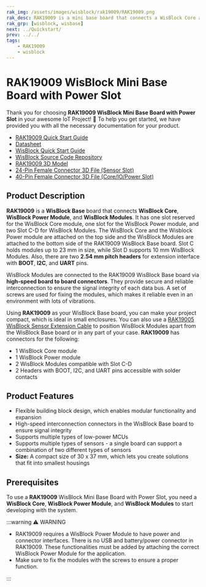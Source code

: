 ```yaml
---
rak_img: /assets/images/wisblock/rak19009/RAK19009.png
rak_desc: RAK19009 is a mini base board that connects a WisBlock Core and two WisBlock modules together. It also provides the power supply for the attached WisBlock modules.
rak_grp: [wisblock, wisbase]
next: ../Quickstart/
prev: ../../
tags:
    - RAK19009
    - wisblock
---
```


# RAK19009 WisBlock Mini Base Board with Power Slot

Thank you for choosing **RAK19009 WisBlock Mini Base Board with Power Slot** in your awesome IoT Project! 🎉 To help you get started, we have provided you with all the necessary documentation for your product.

* [RAK19009 Quick Start Guide](../Quickstart/)
* [Datasheet](../Datasheet/)
* <a href="../../Quickstart/" target="_blank">WisBlock Quick Start Guide</a>
* [WisBlock Source Code Repository](https://github.com/RAKWireless/WisBlock/)
* [RAK19009 3D Model](https://downloads.rakwireless.com/3D_File/WisBlock/3D_RAK19009.stp)
* [24-Pin Female Connector 3D File (Sensor Slot)](https://downloads.rakwireless.com/3D_File/Accessory/WisConnector/F24S1003K6M.stp)
* [40-Pin Female Connector 3D File (Core/IO/Power Slot)](https://downloads.rakwireless.com/3D_File/Accessory/WisConnector/F40S1003K6M.stp)

## Product Description

**RAK19009** is a **WisBlock Base** board that connects **WisBlock Core**, **WisBlock Power Module**, and **WisBlock Modules**. It has one slot reserved for the WisBlock Core module, one slot for the WisBlock Power module, and two Slot C-D for WisBlock Modules. The WisBlock Core and the Wisblock Power module are attached on the top side and the WisBlock Modules are attached to the bottom side of the RAK19009 WisBlock Base board. Slot C holds modules up to 23&nbsp;mm in size, while Slot D supports 10&nbsp;mm WisBlock Modules. Also, there are two **2.54&nbsp;mm pitch headers** for extension interface with **BOOT**, **I2C**, and **UART** pins.

WisBlock Modules are connected to the RAK19009 WisBlock Base board via **high-speed board to board connectors**. They provide secure and reliable interconnection to ensure the signal integrity of each data bus. A set of screws are used for fixing the modules, which makes it reliable even in an environment with lots of vibrations.

Using **RAK19009** as your WisBlock Base board, you can make your project compact, which is ideal in small enclosures. You can also use a [RAK19005 WisBlock Sensor Extension Cable](https://store.rakwireless.com/products/fpc-extension-cable-for-slot-a-to-d-rak19005) to position WisBlock Modules apart from the WisBlock Base board or in any part of your case. **RAK19009** has connectors for the following:

* 1 WisBlock Core module
* 1 WisBlock Power module
* 2 WisBlock Modules compatible with Slot C-D
* 2 Headers with BOOT, I2C, and UART pins accessible with solder contacts

## Product Features

* Flexible building block design, which enables modular functionality and expansion
* High-speed interconnection connectors in the WisBlock Base board to ensure signal integrity
* Supports multiple types of low-power MCUs
* Supports multiple types of sensors - a single board can support a combination of two
  different types of sensors
* **Size:** A compact size of 30 x 37&nbsp;mm, which lets you create solutions that fit into smallest housings

## Prerequisites

To use a **RAK19009** WisBlock Mini Base Board with Power Slot, you need a **WisBlock Core**, **WisBlock Power Module**, and **WisBlock Modules** to start developing with the system.

:::warning ⚠️ WARNING

- RAK19009 requires a WisBlock Power Module to have power and connector interfaces. There is no USB and battery/power connector in RAK19009. These functionalities must be added by attaching the correct WisBlock Power Module for the application.
- Make sure to fix the modules with the screws to ensure a proper function.

:::
